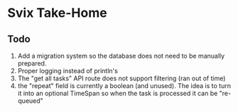 # Svix Take-Home

## Todo
1. Add a migration system so the database does not need to be manually prepared.
2. Proper logging instead of println's
3. The "get all tasks" API route does not support filtering (ran out of time)
3. the "repeat" field is currently a boolean (and unused). The idea is to turn it into an optional TimeSpan so when the task is processed it can be "re-queued"